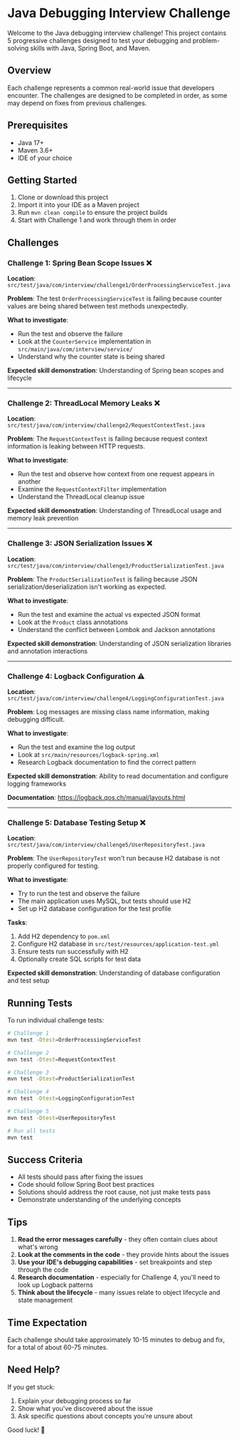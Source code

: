 # Java Debugging Interview Challenge

Welcome to the Java debugging interview challenge! This project contains 5 progressive challenges designed to test your debugging and problem-solving skills with Java, Spring Boot, and Maven.

## Overview

Each challenge represents a common real-world issue that developers encounter. The challenges are designed to be completed in order, as some may depend on fixes from previous challenges.

## Prerequisites

- Java 17+
- Maven 3.6+
- IDE of your choice

## Getting Started

1. Clone or download this project
2. Import it into your IDE as a Maven project
3. Run `mvn clean compile` to ensure the project builds
4. Start with Challenge 1 and work through them in order

## Challenges

### Challenge 1: Spring Bean Scope Issues ❌
**Location**: `src/test/java/com/interview/challenge1/OrderProcessingServiceTest.java`

**Problem**: The test `OrderProcessingServiceTest` is failing because counter values are being shared between test methods unexpectedly.

**What to investigate**:
- Run the test and observe the failure
- Look at the `CounterService` implementation in `src/main/java/com/interview/service/`
- Understand why the counter state is being shared

**Expected skill demonstration**: Understanding of Spring bean scopes and lifecycle

---

### Challenge 2: ThreadLocal Memory Leaks ❌
**Location**: `src/test/java/com/interview/challenge2/RequestContextTest.java`

**Problem**: The `RequestContextTest` is failing because request context information is leaking between HTTP requests.

**What to investigate**:
- Run the test and observe how context from one request appears in another
- Examine the `RequestContextFilter` implementation
- Understand the ThreadLocal cleanup issue

**Expected skill demonstration**: Understanding of ThreadLocal usage and memory leak prevention

---

### Challenge 3: JSON Serialization Issues ❌
**Location**: `src/test/java/com/interview/challenge3/ProductSerializationTest.java`

**Problem**: The `ProductSerializationTest` is failing because JSON serialization/deserialization isn't working as expected.

**What to investigate**:
- Run the test and examine the actual vs expected JSON format
- Look at the `Product` class annotations
- Understand the conflict between Lombok and Jackson annotations

**Expected skill demonstration**: Understanding of JSON serialization libraries and annotation interactions

---

### Challenge 4: Logback Configuration ⚠️
**Location**: `src/test/java/com/interview/challenge4/LoggingConfigurationTest.java`

**Problem**: Log messages are missing class name information, making debugging difficult.

**What to investigate**:
- Run the test and examine the log output
- Look at `src/main/resources/logback-spring.xml`
- Research Logback documentation to find the correct pattern

**Expected skill demonstration**: Ability to read documentation and configure logging frameworks

**Documentation**: https://logback.qos.ch/manual/layouts.html

---

### Challenge 5: Database Testing Setup ❌
**Location**: `src/test/java/com/interview/challenge5/UserRepositoryTest.java`

**Problem**: The `UserRepositoryTest` won't run because H2 database is not properly configured for testing.

**What to investigate**:
- Try to run the test and observe the failure
- The main application uses MySQL, but tests should use H2
- Set up H2 database configuration for the test profile

**Tasks**:
1. Add H2 dependency to `pom.xml`
2. Configure H2 database in `src/test/resources/application-test.yml`
3. Ensure tests run successfully with H2
4. Optionally create SQL scripts for test data

**Expected skill demonstration**: Understanding of database configuration and test setup

## Running Tests

To run individual challenge tests:

```bash
# Challenge 1
mvn test -Dtest=OrderProcessingServiceTest

# Challenge 2  
mvn test -Dtest=RequestContextTest

# Challenge 3
mvn test -Dtest=ProductSerializationTest

# Challenge 4
mvn test -Dtest=LoggingConfigurationTest

# Challenge 5
mvn test -Dtest=UserRepositoryTest

# Run all tests
mvn test
```

## Success Criteria

- All tests should pass after fixing the issues
- Code should follow Spring Boot best practices
- Solutions should address the root cause, not just make tests pass
- Demonstrate understanding of the underlying concepts

## Tips

1. **Read the error messages carefully** - they often contain clues about what's wrong
2. **Look at the comments in the code** - they provide hints about the issues
3. **Use your IDE's debugging capabilities** - set breakpoints and step through the code
4. **Research documentation** - especially for Challenge 4, you'll need to look up Logback patterns
5. **Think about the lifecycle** - many issues relate to object lifecycle and state management

## Time Expectation

Each challenge should take approximately 10-15 minutes to debug and fix, for a total of about 60-75 minutes.

## Need Help?

If you get stuck:
1. Explain your debugging process so far
2. Show what you've discovered about the issue
3. Ask specific questions about concepts you're unsure about

Good luck! 🚀
